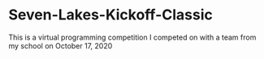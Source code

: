 # Seven-Lakes-Kickoff-Classic
This is a virtual programming competition I competed on with a team from my school on October 17, 2020

